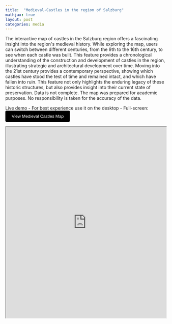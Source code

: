 ```yaml
---
title:  "Medieval-Castles in the region of Salzburg"
mathjax: true
layout: post
categories: media
---
```


The interactive map of castles in the Salzburg region offers a fascinating insight into the region's medieval history. While exploring the map, users can switch between different centuries, from the 9th to the 16th century, to see when each castle was built. This feature provides a chronological understanding of the construction and development of castles in the region, illustrating strategic and architectural development over time. Moving into the 21st century provides a contemporary perspective, showing which castles have stood the test of time and remained intact, and which have fallen into ruin. This feature not only highlights the enduring legacy of these historic structures, but also provides insight into their current state of preservation. Data is not complete. The map was prepared for academic purposes. No responsibility is taken for the accuracy of the data.

Live demo - For best experience use it on the desktop - Full-screen: <a href="https://gernotnikolaus.github.io/medieval-castles-salzburg/" target="_blank"><button style="background-color: #000000; color: white; padding: 10px 20px; border: none; border-radius: 4px; cursor: pointer;">View Medieval Castles Map</button></a>


<iframe src="https://gernotnikolaus.github.io/medieval-castles-salzburg/" width="100%" height="600"></iframe>
